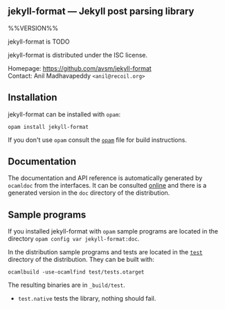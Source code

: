 jekyll-format — Jekyll post parsing library
-------------------------------------------------------------------------------
%%VERSION%%

jekyll-format is TODO

jekyll-format is distributed under the ISC license.

Homepage: https://github.com/avsm/jekyll-format  
Contact: Anil Madhavapeddy `<anil@recoil.org>`

## Installation

jekyll-format can be installed with `opam`:

    opam install jekyll-format

If you don't use `opam` consult the [`opam`](opam) file for build
instructions.

## Documentation

The documentation and API reference is automatically generated by
`ocamldoc` from the interfaces. It can be consulted [online][doc]
and there is a generated version in the `doc` directory of the
distribution.

[doc]: http://anil.recoil.org/jekyll-format/doc

## Sample programs

If you installed jekyll-format with `opam` sample programs are located in
the directory `opam config var jekyll-format:doc`.

In the distribution sample programs and tests are located in the
[`test`](test) directory of the distribution. They can be built with:

    ocamlbuild -use-ocamlfind test/tests.otarget

The resulting binaries are in `_build/test`.

- `test.native` tests the library, nothing should fail.

